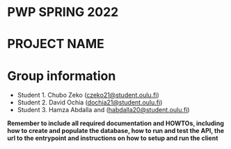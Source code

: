 # PWP SPRING 2022
# PROJECT NAME
# Group information
* Student 1. Chubo Zeko (czeko21@student.oulu.fi)
* Student 2. David Ochia (dochia21@student.oulu.fi)
* Student 3. Hamza Abdalla and (habdalla20@student.oulu.fi)

__Remember to include all required documentation and HOWTOs, including how to create and populate the database, how to run and test the API, the url to the entrypoint and instructions on how to setup and run the client__


